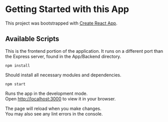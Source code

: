 # Getting Started with this App

This project was bootstrapped with [Create React App](https://github.com/facebook/create-react-app).

## Available Scripts

This is the frontend portion of the application. It runs on a different port than the Express server, found in the App/Backend directory. 

`npm install`

Should install all necessary modules and dependencies.

`npm start`

Runs the app in the development mode.\
Open [http://localhost:3000](http://localhost:3000) to view it in your browser.

The page will reload when you make changes.\
You may also see any lint errors in the console.